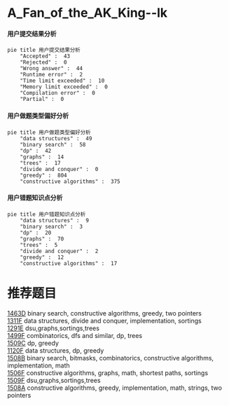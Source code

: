# A_Fan_of_the_AK_King--lk

<!-- tabs:start -->



#### **用户提交结果分析**

```mermaid
pie title 用户提交结果分析
    "Accepted" :  43
    "Rejected" :  0
    "Wrong answer" :  44
    "Runtime error" :  2
    "Time limit exceeded" :  10
    "Memory limit exceeded" :  0
    "Compilation error" :  0
    "Partial" :  0
```

#### **用户做题类型偏好分析**

```mermaid
pie title 用户做题类型偏好分析
    "data structures" :  49
    "binary search" :  58
    "dp" :  42
    "graphs" :  14
    "trees" :  17
    "divide and conquer" :  0
    "greedy" :  804
    "constructive algorithms" :  375
```
#### **用户错题知识点分析**

```mermaid
pie title 用户错题知识点分析
    "data structures" :  9
    "binary search" :  3
    "dp" :  20
    "graphs" :  70
    "trees" :  5
    "divide and conquer" :  2
    "greedy" :  12
    "constructive algorithms" :  17
```



<!-- tabs:end -->
# 推荐题目
[1463D](https://codeforces.com/contest/1463/problem/D)		binary search,
                        constructive algorithms,
                        greedy,
                        two pointers		  
[1311F](https://codeforces.com/contest/1311/problem/F)		data structures,
                        divide and conquer,
                        implementation,
                        sortings		  
[1291E](https://codeforces.com/contest/1291/problem/E)		dsu,graphs,sortings,trees		  
[1499F](https://codeforces.com/contest/1499/problem/F)		combinatorics,
                        dfs and similar,
                        dp,
                        trees		  
[1509C](https://codeforces.com/contest/1509/problem/C)		dp,
                        greedy		  
[1120F](https://codeforces.com/contest/1120/problem/F)		data structures,
                        dp,
                        greedy		  
[1508B](https://codeforces.com/contest/1508/problem/B)		binary search,
                        bitmasks,
                        combinatorics,
                        constructive algorithms,
                        implementation,
                        math		  
[1506F](https://codeforces.com/contest/1506/problem/F)		constructive algorithms,
                        graphs,
                        math,
                        shortest paths,
                        sortings		  
[1509F](https://codeforces.com/contest/1509/problem/F)		dsu,graphs,sortings,trees		  
[1508A](https://codeforces.com/contest/1508/problem/A)		constructive algorithms,
                        greedy,
                        implementation,
                        math,
                        strings,
                        two pointers		  
